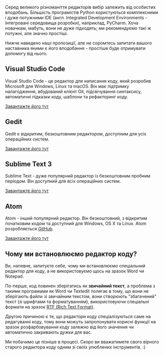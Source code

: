 Серед великого різноманіття редакторів вибір залежить від особистих вподобань. Більшість програмістів Python користуються комплексними і дуже потужними IDE (англ. Integrated Development Environments - Інтегровані середовища розробки), наприклад, PyCharm. Хоча новачкам, мабуть, вони не дуже підходять; ми рекомендуємо такі ж потужні, але значно простіші. 

Нижче наведено наші пропозиції, але не соромтесь запитати вашого наставника якими є його вподобання - простіше буде отримувати допомогу від нього.

## Visual Studio Code

Visual Studio Code - це редактор для написання коду, який розробив Microsoft для Windows, Linux та macOS. Він має підтримку налагодження, вбудований клієнт Git, підсвічування синтаксису, автоматичні підказки коду, шаблони та рефакторинг коду.

[Завантажте його тут](https://code.visualstudio.com/)

## Gedit

Gedit є відкритим, безкоштовним редактором, доступним для усіх операційних систем.

[Завантажте його тут](https://wiki.gnome.org/Apps/Gedit#Download)

## Sublime Text 3

Sublime Text - дуже популярний редактор із безкоштовним пробним періодом. Він доступний для всіх операційних систем.

[Завантажте його тут](https://www.sublimetext.com/3)

## Atom

Atom - інший популярний редактор. Він безкоштовний, з відкритим початковим кодом та доступний для Windows, OS X та Linux. Atom розробляється [GitHub](https://github.com/).

[Завантажте його тут](https://atom.io/)

## Чому ми встановлюємо редактор коду?

Ви, напевне, запитуєте себе, чому ми встановлюємо спеціальний редактор для коду, а не використовуємо щось на зразок Word чи Notepad.

По-перше, код повинен зберігатись як **звичайний текст**, а проблема з такими програмами як Word чи Textedit полягає в тому, що вони не зберігають файли зі звичайним текстом, вони створюють "збагачений" текст (зі шрифтами та форматуванням), використовуючи спеціальні формати на зразок [RTF (Rich Text Format)](https://en.wikipedia.org/wiki/Rich_Text_Format).

Другою причиною є те, що редактори коду спеціалізуються саме на редагуванні коду, тому вони можуть запропонувати корисні функції на зразок розфарбовування коду залежно від його значення чи автоматично закривають дужки для вас.

Ми побачимо це пізніше в процесі. Скоро ви вважатимете свого вірного старого редактора коду одним зі своїх улюблених інструментів. :)